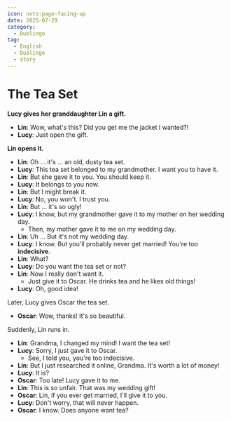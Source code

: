 ```yaml
---
icon: noto:page-facing-up
date: 2025-07-29
category:
  - Duolingo
tag:
  - English
  - Duolingo
  - story
---
```


# The Tea Set

**Lucy gives her granddaughter Lin a gift.**

- **Lin**: Wow, what's this? Did you get me the jacket I wanted?!
- **Lucy**: Just open the gift.

**Lin opens it.**

- **Lin**: Oh … it's … an old, dusty tea set.
- **Lucy**: This tea set belonged to my grandmother. I want you to have it.
- **Lin**: But she gave it to you. You should keep it.
- **Lucy**: It belongs to you now.
- **Lin**: But I might break it.
- **Lucy**: No, you won't. I trust you.
- **Lin**: But … it's so ugly!
- **Lucy**: I know, but my grandmother gave it to my mother on her wedding day.
  - Then, my mother gave it to me on my wedding day.
- **Lin**: Uh … But it's not my wedding day.
- **Lucy**: I know. But you'll probably never get married! You're too **indecisive**.
- **Lin**: What?
- **Lucy**: Do you want the tea set or not?
- **Lin**: Now I really don't want it.
  - Just give it to Oscar. He drinks tea and he likes old things!
- **Lucy**: Oh, good idea!

Later, Lucy gives Oscar the tea set.

- **Oscar**: Wow, thanks! It's so beautiful.

Suddenly, Lin runs in.

- **Lin**: Grandma, I changed my mind! I want the tea set!
- **Lucy**: Sorry, I just gave it to Oscar.
  - See, I told you, you're too indecisive.
- **Lin**: But I just researched it online, Grandma. It's worth a lot of money!
- **Lucy**: It is?
- **Oscar**: Too late! Lucy gave it to me.
- **Lin**: This is so unfair. That was my wedding gift!
- **Oscar**: Lin, if you ever get married, I'll give it to you.
- **Lucy**: Don't worry, that will never happen.
- **Oscar**: I know. Does anyone want tea?

